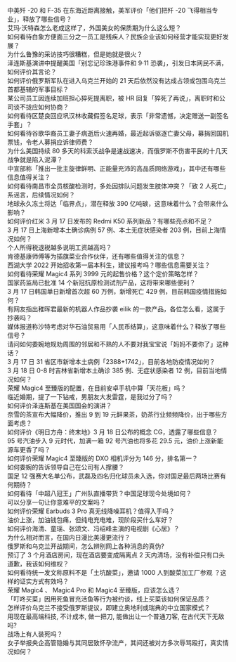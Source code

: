 中美歼 -20 和 F-35 在东海近距离接触，美军评价「他们把歼 -20 飞得相当专业」，释放了哪些信号？  
艾玛·沃特森怎么老成这样了，外国美女的保质期为什么这么短？  
如何看待白象方便面三分之一员工是残疾人？民族企业该如何经营才能实现更好发展？  
为什么鲁豫的采访技巧很糟糕，但是她就是很火？  
泽连斯基演讲中提醒美国「别忘记珍珠港事件和 9·11 恐袭」，引发日本网民不满，如何评价其言论？  
如何评价俄罗斯军队在进入乌克兰开始的 21 天后依然没有达成占领或包围乌克兰首都基辅的军事目标？  
某公司员工因连续加班担心猝死提离职，被 HR 回复「猝死了再说」，离职时和公司谈不拢应如何协商？  
如何看待区楚良回应巩汉林收藏假签名足球，表示「非常遗憾，决定赠送一副签名手套」？  
如何看待谷歌华裔员工妻子病逝后火速再婚，最近起诉驱逐亡妻父母，募捐回国机票钱，令老人募捐应诉律师费？  
为什么美国持续 80 多天的科索沃战争是速战速决，而俄罗斯不伤害平民的十几天战争就是陷入泥潭？  
中宣部称「推出一批主旋律鲜明、正能量充沛的高品质网络游戏」，其中还有哪些信息值得关注？  
如何看待南昌市全员核酸检测时，多处因排队问题发生肢体冲突？「致 2 人死亡」系谣言，后续情况如何？  
地球永久冻土将达「临界点」，潜在释放 390 亿吨碳，这意味着什么？会带来什么影响？  
如何评价红米 3 月 17 日发布的 Redmi K50 系列新品？有哪些亮点和不足？  
3 月 17 日上海新增本土确诊病例 57 例、本土无症状感染者 203 例，目前上海情况如何？  
个人所得税退税越多说明工资越高吗？  
肯德基康师傅等为插旗菜业合作伙伴，还有哪些值得关注的信息？  
西湖大学 2022 开始招收第一届本科生，建议报考吗？哪些信息需要关注？  
如何看待荣耀 Magic4 系列 3999 元的起售价格？这个定价策略怎样？  
国家药监局已批准 14 个新冠抗原检测试剂产品，这将带来哪些便利？  
3 月 17 日韩国单日新增首次超 60 万例，新增死亡 429 例，目前韩国疫情措施如何？  
有网友指出稚晖君最新的机器人作品抄袭 eilik 的一款产品，各位怎么看，这属于抄袭吗？  
媒体报道称沙特考虑对华石油贸易用「人民币结算」，这意味着什么？释放了哪些信号？  
请问如何委婉地规劝周围的邻居和不熟的人不要对我宝宝说「妈妈不要你了」这种话？  
3 月 17 日 31 省区市新增本土病例「2388+1742」，目前各地防疫情况如何？  
3 月 18 日 0-8 时吉林省新增本土确诊 385 例、无症状感染者 12 例，目前当地情况如何？  
荣耀 Magic4 至臻版的配置，在目前安卓手机中算「天花板」吗？  
临近婚期，提了一下钻戒，男朋友大发雷霆，是我过分了吗？  
如何评价泽连斯基在美国国会的演讲？  
奈雪的茶宣布大幅降价，推出 9 到 19 元鲜果茶，奶茶行业频频降价，出于哪些方面考虑？  
如何评价《明日方舟：终末地》3 月 18 日公布的概念 CG，透露了哪些信息？  
95 号汽油步入 9 元时代，加满一箱 92 号汽油也将多花 29.5 元，油价上涨新能源车更香了吗？  
如何评价荣耀 Magic4 至臻版的 DXO 相机评分为 146 分，排名第一？  
如何委婉的告诉领导自己在公司有人撑腰？  
国足 12 强赛大名单公布，武磊及四名归化球员未入选，你对国足最后两场比赛有何期待？  
如何看待「中超八冠王」广州队直播带货？中国足球现今处境如何？  
可以分享一句让你意难平的文案吗？  
如何评价荣耀 Earbuds 3 Pro 真无线降噪耳机？值得入手吗？  
油价上涨，加油钱包痛，但纯电充电难，现阶段买什么车好？  
如何评价海清、童瑶、张颂文、冯绍峰主演的电视剧《心居》？  
为什么相对而言，在国内日漫比美漫更流行？  
俄罗斯和乌克兰开战期间，怎么辨别网上各种消息的真伪?  
预订了 3 个月酒店房间，现在酒店要变成隔离点 2 天内清场，没有补偿只有口头道歉，我该如何维权？  
如何看待统一发文称原料不是「土坑酸菜」，邀请 1000 人到酸菜加工厂参观 ？这样的证实方式有效吗？  
荣耀 Magic4 、 Magic4 Pro 和 Magic4 至臻版，应该怎么选？  
「叮咚买菜」因用死鱼冒充活鱼等行为被约谈，线上买菜该如何保证品质？  
怎样评价乌克兰不接受俄罗斯提议，即建立奥地利或瑞典的中立国家模式？  
用现在最高端科技, 不计成本, 做一把刀, 能做出让一个普通刀客, 在古代天下无敌吗?  
战场上有人装死吗？  
女子举报央企高管隐婚与其同居致怀孕流产，其间还被对方多次辱骂殴打，真实情况如何？  
